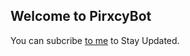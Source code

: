 ## Welcome to PirxcyBot 

You can subcribe  [to me](https://youtube.com/thekalibgaming) to Stay Updated.
